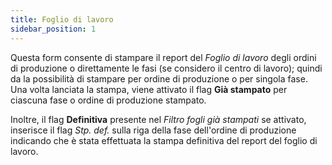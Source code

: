 ```yaml
---
title: Foglio di lavoro
sidebar_position: 1
---
```


Questa form consente di stampare il report del *Foglio di lavoro* degli ordini di produzione o direttamente le fasi (se considero il centro di lavoro); quindi da la possibilità di stampare per ordine di produzione o per singola fase. 
Una volta lanciata la stampa, viene attivato il flag **Già stampato** per ciascuna fase o ordine di produzione stampato.   

Inoltre, il flag **Definitiva** presente nel *Filtro fogli già stampati* se attivato, inserisce il flag *Stp. def.* sulla riga della fase dell'ordine di produzione indicando che è stata effettuata la stampa definitiva del report del foglio di lavoro.
